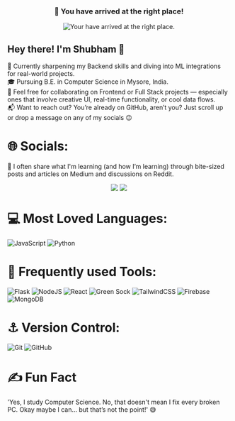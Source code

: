 
<p align="center">
  <h3 align="center">💫 You have arrived at the right place!</h3>
</p>

<p align="center">
  <img src="https://readme-typing-svg.demolab.com/?lines=Type+messages+everywhere!;Add+a+bio+to+your+profile!;Add+a+description+to+your+repo!;Make+your+readme+stand+out!&font=Fira%20Code&center=true&width=380&height=50&duration=4000&pause=1000" alt="Your have arrived at the right place.">
</p>

## Hey there! I'm Shubham 👋<br>
🔧 Currently sharpening my Backend skills and diving into ML integrations for real-world projects.<br>
🎓 Pursuing B.E. in Computer Science in Mysore, India.<br>
🤝 Feel free for collaborating on Frontend or Full Stack projects — especially ones that involve creative UI, real-time functionality, or cool data flows.<br>
📬 Want to reach out? You’re already on GitHub, aren’t you? Just scroll up or drop a message on any of my socials 😉<br>

# 🌐 Socials:  
🧠 I often share what I'm learning (and how I’m learning) through bite-sized posts and articles on Medium and discussions on Reddit.<br>

<p align="center">
  <a href="https://instagram.com/shubham_404___" alt="Users" title="Repo users">
    <img src="https://img.shields.io/badge/Instagram-%23E4405F.svg?logo=Instagram&logoColor=white"/></a>
  <a href="https://discord.gg/fPrdqh3Zfu" alt="Discord" title="Dev Pro Tips Discussion & Support Server">
    <img src="https://img.shields.io/discord/819650821314052106?color=7289DA&logo=discord&logoColor=white&style=for-the-badge"/></a>
</p>

# 💻 Most Loved Languages:
![JavaScript](https://img.shields.io/badge/javascript-%23323330.svg?style=for-the-badge&logo=javascript&logoColor=%23F7DF1E) ![Python](https://img.shields.io/badge/python-3670A0?style=for-the-badge&logo=python&logoColor=ffdd54) 
# 🤖 Frequently used Tools: 
![Flask](https://img.shields.io/badge/flask-%23000.svg?style=for-the-badge&logo=flask&logoColor=white) ![NodeJS](https://img.shields.io/badge/node.js-6DA55F?style=for-the-badge&logo=node.js&logoColor=white) ![React](https://img.shields.io/badge/react-%2320232a.svg?style=for-the-badge&logo=react&logoColor=%2361DAFB) ![Green Sock](https://img.shields.io/badge/green%20sock-88CE02?style=for-the-badge&logo=greensock&logoColor=white) ![TailwindCSS](https://img.shields.io/badge/tailwindcss-%2338B2AC.svg?style=for-the-badge&logo=tailwind-css&logoColor=white) ![Firebase](https://img.shields.io/badge/firebase-%2320232a.svg?style=for-the-badge&logo=react&logoColor=%2361DAFB) ![MongoDB](https://img.shields.io/badge/node.js-6DA55F?style=for-the-badge&logo=node.js&logoColor=white)
# ⚓ Version Control:
![Git](https://img.shields.io/badge/git-%23F05033.svg?style=for-the-badge&logo=git&logoColor=white) ![GitHub](https://img.shields.io/badge/github-%23121011.svg?style=for-the-badge&logo=github&logoColor=white)

# ✍️ Fun Fact
'Yes, I study Computer Science. No, that doesn't mean I fix every broken PC. Okay maybe I can… but that’s not the point!' 😅<br><br>

<!-- Proudly created with GPRM ( https://gprm.itsvg.in ) -->
